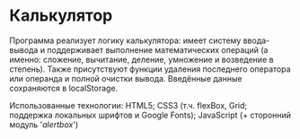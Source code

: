# Калькулятор

Программа реализует логику калькулятора: имеет систему ввода-вывода и поддерживает выполнение математических операций (а именно: сложение, вычитание, деление, умножение и возведение в степень).
Также присутствуют функции удаления последнего оператора или операнда и полной очистки вывода.
Введённые данные сохраняются в localStorage.

Использованные технологии:
HTML5;
CSS3 (т.ч. flexBox, Grid; поддержка локальных шрифтов и Google Fonts);
JavaScript (+ сторонний модуль '_alertbox_')